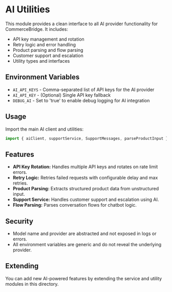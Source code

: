 # AI Utilities

This module provides a clean interface to all AI provider functionality for CommerceBridge. It includes:

- API key management and rotation
- Retry logic and error handling
- Product parsing and flow parsing
- Customer support and escalation
- Utility types and interfaces

## Environment Variables

- `AI_API_KEYS` - Comma-separated list of API keys for the AI provider
- `AI_API_KEY` - (Optional) Single API key fallback
- `DEBUG_AI` - Set to 'true' to enable debug logging for AI integration

## Usage

Import the main AI client and utilities:

```ts
import { aiClient, supportService, SupportMessages, parseProductInput } from './utils/ai';
```

## Features

- **API Key Rotation:** Handles multiple API keys and rotates on rate limit errors.
- **Retry Logic:** Retries failed requests with configurable delay and max retries.
- **Product Parsing:** Extracts structured product data from unstructured input.
- **Support Service:** Handles customer support and escalation using AI.
- **Flow Parsing:** Parses conversation flows for chatbot logic.

## Security

- Model name and provider are abstracted and not exposed in logs or errors.
- All environment variables are generic and do not reveal the underlying provider.

## Extending

You can add new AI-powered features by extending the service and utility modules in this directory. 